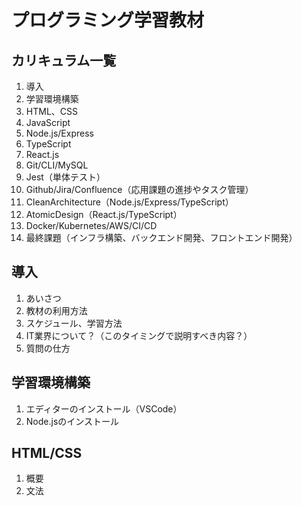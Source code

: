 # プログラミング学習教材
## カリキュラム一覧
1. 導入
1. 学習環境構築
1. HTML、CSS
1. JavaScript
1. Node.js/Express
1. TypeScript
1. React.js
1. Git/CLI/MySQL
1. Jest（単体テスト）
1. Github/Jira/Confluence（応用課題の進捗やタスク管理）
1. CleanArchitecture（Node.js/Express/TypeScript）
1. AtomicDesign（React.js/TypeScript）
1. Docker/Kubernetes/AWS/CI/CD
1. 最終課題（インフラ構築、バックエンド開発、フロントエンド開発）

## 導入
1. あいさつ
1. 教材の利用方法
1. スケジュール、学習方法
1. IT業界について？（このタイミングで説明すべき内容？）
1. 質問の仕方

## 学習環境構築
1. エディターのインストール（VSCode）
1. Node.jsのインストール

## HTML/CSS
1. 概要
1. 文法